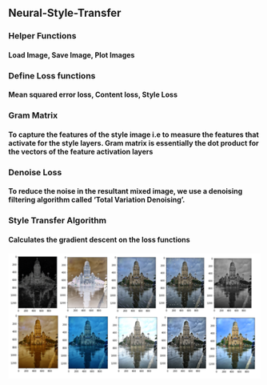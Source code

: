 ## Neural-Style-Transfer
### Helper Functions
#### Load Image, Save Image, Plot Images
### Define Loss functions
#### Mean squared error loss, Content loss, Style Loss
### Gram Matrix
#### To capture the features of the style image i.e to measure the features that activate for the style layers. Gram matrix is essentially the dot product for the vectors of the feature activation layers
### Denoise Loss
#### To reduce the noise in the resultant mixed image, we use a denoising filtering algorithm called ‘Total Variation Denoising’.
### Style Transfer Algorithm
#### Calculates the gradient descent on the loss functions

![alt text](https://github.com/okayteakay/Image-Filters-Augmentation/blob/main/image%20filters.PNG)

